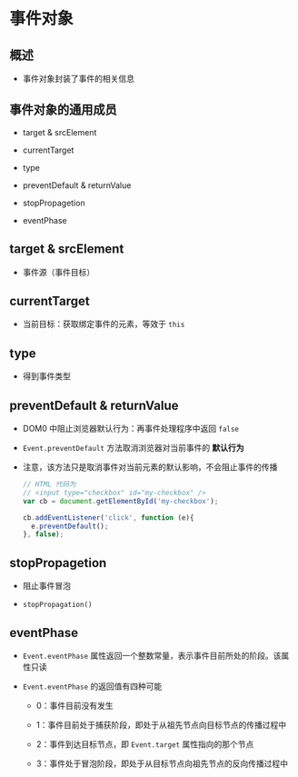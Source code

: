 # 事件对象

## 概述

  - 事件对象封装了事件的相关信息

## 事件对象的通用成员

  - target & srcElement

  - currentTarget

  - type

  - preventDefault & returnValue

  - stopPropagetion

  - eventPhase

## target & srcElement

  - 事件源（事件目标）

## currentTarget

  - 当前目标：获取绑定事件的元素，等效于 `this`

## type

  - 得到事件类型

## preventDefault & returnValue

  - DOM0 中阻止浏览器默认行为：再事件处理程序中返回 `false`

  - `Event.preventDefault` 方法取消浏览器对当前事件的 **默认行为**

  - 注意，该方法只是取消事件对当前元素的默认影响，不会阻止事件的传播

    ```javascript
    // HTML 代码为
    // <input type="checkbox" id="my-checkbox" />
    var cb = document.getElementById('my-checkbox');

    cb.addEventListener('click', function (e){
      e.preventDefault();
    }, false);
    ```

## stopPropagetion

  - 阻止事件冒泡

  - `stopPropagation()`

## eventPhase

  - `Event.eventPhase` 属性返回一个整数常量，表示事件目前所处的阶段。该属性只读

  - `Event.eventPhase` 的返回值有四种可能

      - 0：事件目前没有发生

      - 1：事件目前处于捕获阶段，即处于从祖先节点向目标节点的传播过程中

      - 2：事件到达目标节点，即 `Event.target` 属性指向的那个节点

      - 3：事件处于冒泡阶段，即处于从目标节点向祖先节点的反向传播过程中
